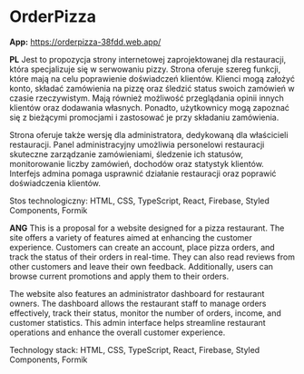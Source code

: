 # OrderPizza

**App:** https://orderpizza-38fdd.web.app/

**PL**
Jest to propozycja strony internetowej zaprojektowanej dla restauracji, która specjalizuje się w serwowaniu pizzy. Strona oferuje szereg funkcji, które mają na celu poprawienie doświadczeń klientów. Klienci mogą założyć konto, składać zamówienia na pizzę oraz śledzić status swoich zamówień w czasie rzeczywistym. Mają również możliwość przeglądania opinii innych klientów oraz dodawania własnych. Ponadto, użytkownicy mogą zapoznać się z bieżącymi promocjami i zastosować je przy składaniu zamówienia.

Strona oferuje także wersję dla administratora, dedykowaną dla właścicieli restauracji. Panel administracyjny umożliwia personelowi restauracji skuteczne zarządzanie zamówieniami, śledzenie ich statusów, monitorowanie liczby zamówień, dochodów oraz statystyk klientów. Interfejs admina pomaga usprawnić działanie restauracji oraz poprawić doświadczenia klientów.

Stos technologiczny:
HTML, CSS, TypeScript, React, Firebase, Styled Components, Formik

**ANG**
This is a proposal for a website designed for a pizza restaurant. The site offers a variety of features aimed at enhancing the customer experience. Customers can create an account, place pizza orders, and track the status of their orders in real-time. They can also read reviews from other customers and leave their own feedback. Additionally, users can browse current promotions and apply them to their orders.

The website also features an administrator dashboard for restaurant owners. The dashboard allows the restaurant staff to manage orders effectively, track their status, monitor the number of orders, income, and customer statistics. This admin interface helps streamline restaurant operations and enhance the overall customer experience.

Technology stack:
HTML, CSS, TypeScript, React, Firebase, Styled Components, Formik
